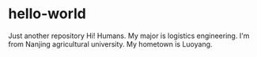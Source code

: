 # hello-world
Just another repository
Hi! Humans.
My major is logistics engineering.
I'm from Nanjing agricultural university.
My hometown is Luoyang.
